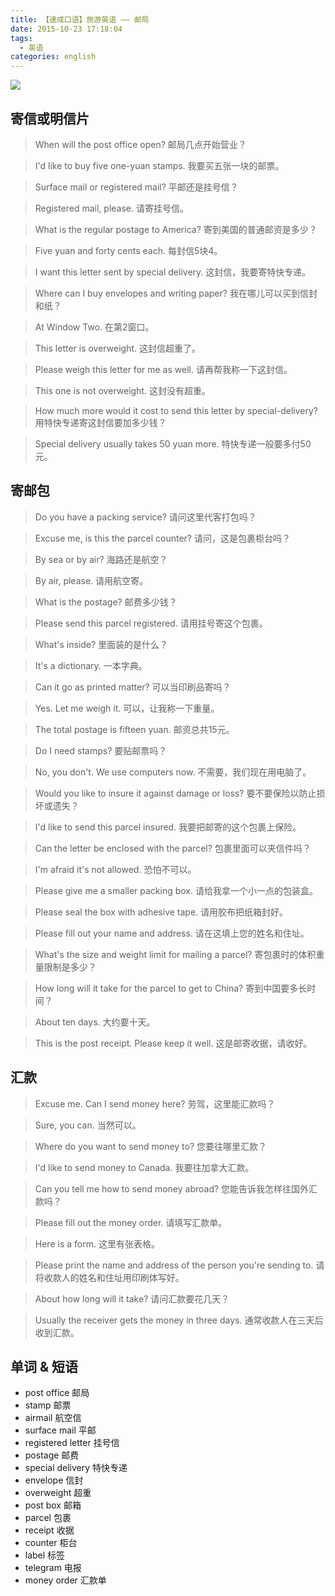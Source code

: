 ```yaml
---
title: 【速成口语】旅游英语 —— 邮局
date: 2015-10-23 17:18:04
tags:
  - 英语
categories: english
---
```


![](/images/english/send-postcards.jpg)

## 寄信或明信片

> When will the post office open?
> 邮局几点开始营业？

> I'd like to buy five one-yuan stamps.
> 我要买五张一块的邮票。

> Surface mail or registered mail?
> 平邮还是挂号信？

> Registered mail, please.
> 请寄挂号信。

> What is the regular postage to America?
> 寄到美国的普通邮资是多少？

> Five yuan and forty cents each.
> 每封信5块4。

> I want this letter sent by special delivery.
> 这封信，我要寄特快专递。

> Where can I buy envelopes and writing paper?
> 我在哪儿可以买到信封和纸？

> At Window Two.
> 在第2窗口。

> This letter is overweight.
> 这封信超重了。

> Please weigh this letter for me as well.
> 请再帮我称一下这封信。

> This one is not overweight.
> 这封没有超重。

> How much more would it cost to send this letter by special-delivery?
> 用特快专递寄这封信要加多少钱？

> Special delivery usually takes 50 yuan more.
> 特快专递一般要多付50元。


## 寄邮包

> Do you have a packing service?
> 请问这里代客打包吗？

> Excuse me, is this the parcel counter?
> 请问，这是包裹柜台吗？

> By sea or by air?
> 海路还是航空？

> By air, please.
> 请用航空寄。

> What is the postage?
> 邮费多少钱？

> Please send this parcel registered.
> 请用挂号寄这个包裹。

> What's inside?
> 里面装的是什么？

> It's a dictionary.
> 一本字典。

> Can it go as printed matter?
> 可以当印刷品寄吗？

> Yes. Let me weigh it.
> 可以，让我称一下重量。

> The total postage is fifteen yuan.
> 邮资总共15元。

> Do I need stamps?
> 要贴邮票吗？

> No, you don't. We use computers now.
> 不需要，我们现在用电脑了。

> Would you like to insure it against damage or loss?
> 要不要保险以防止损坏或遗失？

> I'd like to send this parcel insured.
> 我要把邮寄的这个包裹上保险。

> Can the letter be enclosed with the parcel?
> 包裹里面可以夹信件吗？

> I'm afraid it's not allowed.
> 恐怕不可以。

> Please give me a smaller packing box.
> 请给我拿一个小一点的包装盒。

> Please seal the box with adhesive tape.
> 请用胶布把纸箱封好。

> Please fill out your name and address.
> 请在这填上您的姓名和住址。

> What's the size and weight limit for mailing a parcel?
> 寄包裹时的体积重量限制是多少？

> How long will it take for the parcel to get to China?
> 寄到中国要多长时间？

> About ten days.
> 大约要十天。

> This is the post receipt. Please keep it well.
> 这是邮寄收据，请收好。



## 汇款

> Excuse me. Can I send money here?
> 劳驾，这里能汇款吗？

> Sure, you can.
> 当然可以。

> Where do you want to send money to?
> 您要往哪里汇款？

> I'd like to send money to Canada.
> 我要往加拿大汇款。

> Can you tell me how to send money abroad?
> 您能告诉我怎样往国外汇款吗？

> Please fill out the money order.
> 请填写汇款单。

> Here is a form.
> 这里有张表格。

> Please print the name and address of the person you're sending to.
> 请将收款人的姓名和住址用印刷体写好。

> About how long will it take?
> 请问汇款要花几天？

> Usually the receiver gets the money in three days.
> 通常收款人在三天后收到汇款。


## 单词 & 短语

- post office 邮局
- stamp 邮票
- airmail 航空信
- surface mail 平邮
- registered letter 挂号信
- postage 邮费
- special delivery 特快专递
- envelope 信封
- overweight 超重
- post box 邮箱
- parcel 包裹
- receipt 收据
- counter 柜台
- label 标签
- telegram 电报
- money order 汇款单

